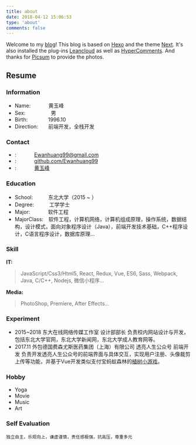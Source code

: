 ```yaml
---
title: about
date: 2018-04-12 15:06:53
type: 'about'
comments: false
---
```

Welcome to my [blog](http://huangyufeng.com)! This blog is based on [Hexo](https://hexo.io/) and the theme [Next](http://http://theme-next.iissnan.com/). It's also installed the plug-ins [Leancloud](https://leancloud.cn) as well as [HyperComments](https://www.hypercomments.com/). And thanks for [Picsum](https://picsum.photos/) to provide the photos.

## Resume

### Information

* Name:&ensp;&ensp;&ensp;&ensp;&ensp;&ensp;&ensp;黄玉峰
* Sex:&ensp;&ensp;&ensp;&ensp;&ensp;&ensp;&ensp;&ensp;&ensp;&ensp;男
* Birth:&ensp;&ensp;&ensp;&ensp;&ensp;&ensp;&ensp;&ensp;1996.10
* Direction:&ensp;&ensp;&ensp;&ensp;前端开发，全栈开发

### Contact

* <i class="fa fa-fw fa-lg fa-envelope"></i>:&ensp;&ensp;&ensp;&ensp;&ensp;&ensp;&ensp;[Ewanhuang99@gmail.com](mailto:Ewanhuang99@gmail.com)
* <i class="fa fa-fw fa-lg fa-github"></i>:&ensp;&ensp;&ensp;&ensp;&ensp;&ensp;&ensp;[github.com/Ewanhuang99](https://github.com/Ewanhuang99/)
* <i class="fa fa-fw fa-lg fa-linkedin"></i>:&ensp;&ensp;&ensp;&ensp;&ensp;&ensp;&ensp;[黄玉峰](https://www.linkedin.com/in/%E7%8E%89%E5%B3%B0-%E9%BB%84-9a99b211a/)

### Education

* School:&ensp;&ensp;&ensp;&ensp;&ensp;&ensp;东北大学（2015 ~ ）
* Degree:&ensp;&ensp;&ensp;&ensp;&ensp;&ensp;工学学士
* Major:&ensp;&ensp;&ensp;&ensp;&ensp;&ensp;&ensp;软件工程
* MajorClass:&ensp;&ensp;软件工程，计算机网络，计算机组成原理，操作系统，数据结构，设计模式，面向对象程序设计（Java），前端开发技术基础，C++程序设计，C语言程序设计，数据库原理...

### Skill

**IT:**

>    JavaScript/Css3/Html5, React, Redux, Vue, ES6, Sass, Webpack, Java, C/C++, Nodejs, 微信小程序...

**Media:**

>    PhotoShop, Premiere, After Effects...

### Experiment

* 2015~2018 东大在线网络传媒工作室 设计部部长
    负责校内网站设计与开发，包括东北大学官网，东北大学新闻网，东北大学成人教育网等。
* 2017.11 外包德国费森尤斯医药集团（上海）有限公司 透亮人生公众号 前端开发
    负责开发透亮人生公众号的前端界面与具体交互，实现用户注册、头像裁剪上传等功能，并基于Vue开发类似支付宝蚂蚁森林的[植树小游戏](https://github.com/EwanHuang99/plant-tree)。

### Hobby

* Yoga
* Movie
* Music
* Art

### Self Evaluation
    独立自主，乐观向上，谦虚谨慎，责任感极强，抗高压，尊重多元